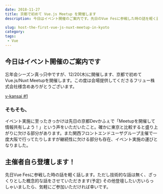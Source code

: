 ```yaml
---
date: 2018-11-27
title: 京都で初めて Vue.js Meetup を開催します
description: 今日はイベント開催のご案内です。先日のVue Fesに参戦した時の話を軽く話します。

slug: host-the-first-vue-js-nuxt-meetup-in-kyoto
category: 
tags: 
 - Vue
---
```


## 今日はイベント開催のご案内です

忘年会シーズン真っ只中ですが、12/20(木)に開催します、京都で初めて Vue.js/Nuxt Meetupを開催します。この度は会場提供してくださるフリュー株式会社様含めありがとうございます。

<a class="link-preview" href="https://vuekansai.connpass.com/event/110542">v-kansai #1</a>

### そもそも、

イベント実施に至ったきっかけは先日の京都Devかふぇで「Meetupを開催して情報共有しよう！」という声をいただいたこと。確かに東京と比較すると盛り上がりに欠ける部分があります。また関西フロントエンドユーザグループ主催で一度大阪で行ってたりしますが継続性に欠ける部分も存在、イベント実施の運びとなりました。

## 主催者自ら登壇します！

先日Vue Fesに参戦した時の話を軽く話します。ただし技術的な話は無く、ざっくりとした概念的な話をさせていただきます(予定) その他登壇したい方いらっしゃいましたら、気軽にご参加いただければ幸いです。
